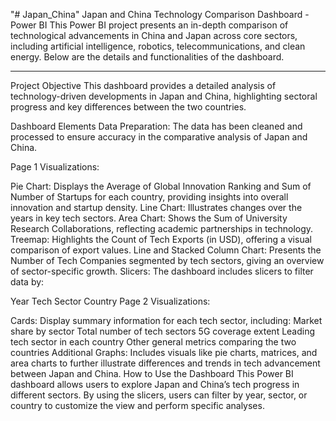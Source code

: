 "# Japan_China" 
Japan and China Technology Comparison Dashboard - Power BI
This Power BI project presents an in-depth comparison of technological advancements in China and Japan across core sectors, including artificial intelligence, robotics, telecommunications, and clean energy. Below are the details and functionalities of the dashboard.

_____________________________________________________________________________________________________________________________________________________________
Project Objective
This dashboard provides a detailed analysis of technology-driven developments in Japan and China, highlighting sectoral progress and key differences between the two countries.

Dashboard Elements
Data Preparation: The data has been cleaned and processed to ensure accuracy in the comparative analysis of Japan and China.

Page 1 Visualizations:

Pie Chart: Displays the Average of Global Innovation Ranking and Sum of Number of Startups for each country, providing insights into overall innovation and startup density.
Line Chart: Illustrates changes over the years in key tech sectors.
Area Chart: Shows the Sum of University Research Collaborations, reflecting academic partnerships in technology.
Treemap: Highlights the Count of Tech Exports (in USD), offering a visual comparison of export values.
Line and Stacked Column Chart: Presents the Number of Tech Companies segmented by tech sectors, giving an overview of sector-specific growth.
Slicers: The dashboard includes slicers to filter data by:

Year
Tech Sector
Country
Page 2 Visualizations:

Cards: Display summary information for each tech sector, including:
Market share by sector
Total number of tech sectors
5G coverage extent
Leading tech sector in each country
Other general metrics comparing the two countries
Additional Graphs: Includes visuals like pie charts, matrices, and area charts to further illustrate differences and trends in tech advancement between Japan and China.
How to Use the Dashboard
This Power BI dashboard allows users to explore Japan and China’s tech progress in different sectors. By using the slicers, users can filter by year, sector, or country to customize the view and perform specific analyses.
